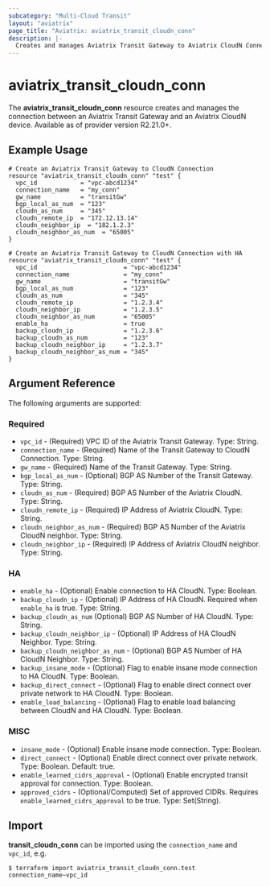 ```yaml
---
subcategory: "Multi-Cloud Transit"
layout: "aviatrix"
page_title: "Aviatrix: aviatrix_transit_cloudn_conn"
description: |-
  Creates and manages Aviatrix Transit Gateway to Aviatrix CloudN Connection
---
```


# aviatrix_transit_cloudn_conn

The **aviatrix_transit_cloudn_conn** resource creates and manages the connection between an Aviatrix Transit Gateway and an Aviatrix CloudN device. Available as of provider version R2.21.0+.

## Example Usage

```hcl
# Create an Aviatrix Transit Gateway to CloudN Connection
resource "aviatrix_transit_cloudn_conn" "test" {
  vpc_id            = "vpc-abcd1234"
  connection_name   = "my_conn"
  gw_name           = "transitGw"
  bgp_local_as_num  = "123"
  cloudn_as_num     = "345"
  cloudn_remote_ip  = "172.12.13.14"
  cloudn_neighbor_ip  = "182.1.2.3"
  cloudn_neighbor_as_num  = "65005"
}
```
```hcl
# Create an Aviatrix Transit Gateway to CloudN Connection with HA
resource "aviatrix_transit_cloudn_conn" "test" {
  vpc_id                        = "vpc-abcd1234"
  connection_name               = "my_conn"
  gw_name                       = "transitGw"
  bgp_local_as_num              = "123"
  cloudn_as_num                 = "345"
  cloudn_remote_ip              = "1.2.3.4"
  cloudn_neighbor_ip            = "1.2.3.5"
  cloudn_neighbor_as_num        = "65005"
  enable_ha                     = true
  backup_cloudn_ip              = "1.2.3.6"
  backup_cloudn_as_num          = "123"
  backup_cloudn_neighbor_ip     = "1.2.3.7"
  backup_cloudn_neighbor_as_num = "345"
}
```

## Argument Reference

The following arguments are supported:

### Required
* `vpc_id` - (Required) VPC ID of the Aviatrix Transit Gateway. Type: String.
* `connection_name` - (Required) Name of the Transit Gateway to CloudN Connection. Type: String.
* `gw_name` - (Required) Name of the Transit Gateway. Type: String.
* `bgp_local_as_num` - (Optional) BGP AS Number of the Transit Gateway. Type: String.
* `cloudn_as_num` - (Required) BGP AS Number of the Aviatrix CloudN. Type: String.
* `cloudn_remote_ip` - (Required) IP Address of Aviatrix CloudN. Type: String.
* `cloudn_neighbor_as_num` - (Required) BGP AS Number of the Aviatrix CloudN neighbor. Type: String.
* `cloudn_neighbor_ip` - (Required) IP Address of Aviatrix CloudN neighbor. Type: String.


### HA
* `enable_ha` - (Optional) Enable connection to HA CloudN. Type: Boolean.
* `backup_cloudn_ip` - (Optional) IP Address of HA CloudN. Required when `enable_ha` is true. Type: String.
* `backup_cloudn_as_num` (Optional) BGP AS Number of HA CloudN. Type: String.
* `backup_cloudn_neighbor_ip` - (Optional) IP Address of HA CloudN Neighbor. Type: String.
* `backup_cloudn_neighbor_as_num` - (Optional) BGP AS Number of HA CloudN Neighbor. Type: String.
* `backup_insane_mode` - (Optional) Flag to enable insane mode connection to HA CloudN. Type: Boolean.
* `backup_direct_connect` - (Optional) Flag to enable direct connect over private network to HA CloudN. Type: Boolean.
* `enable_load_balancing` - (Optional) Flag to enable load balancing between CloudN and HA CloudN. Type: Boolean.


### MISC
* `insane_mode` - (Optional) Enable insane mode connection. Type: Boolean.
* `direct_connect` - (Optional) Enable direct connect over private network. Type: Boolean. Default: true. 
* `enable_learned_cidrs_approval` - (Optional) Enable encrypted transit approval for connection. Type: Boolean.
* `approved_cidrs` - (Optional/Computed) Set of approved CIDRs. Requires `enable_learned_cidrs_approval` to be true. Type: Set(String).

## Import

**transit_cloudn_conn** can be imported using the `connection_name` and `vpc_id`, e.g.

```
$ terraform import aviatrix_transit_cloudn_conn.test connection_name~vpc_id
```
